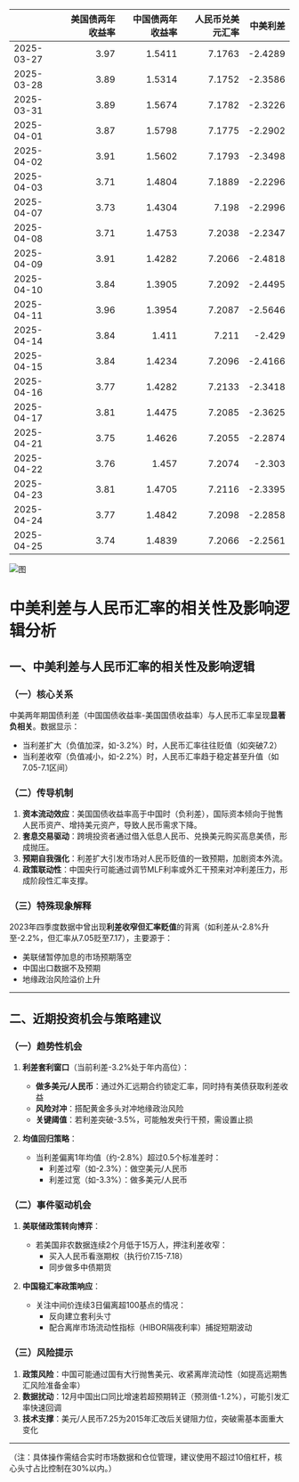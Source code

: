 |            |   美国债两年收益率 |   中国债两年收益率 |   人民币兑美元汇率 |   中美利差 |
|:-----------|-------------------:|-------------------:|-------------------:|-----------:|
| 2025-03-27 |               3.97 |             1.5411 |             7.1763 |    -2.4289 |
| 2025-03-28 |               3.89 |             1.5314 |             7.1752 |    -2.3586 |
| 2025-03-31 |               3.89 |             1.5674 |             7.1782 |    -2.3226 |
| 2025-04-01 |               3.87 |             1.5798 |             7.1775 |    -2.2902 |
| 2025-04-02 |               3.91 |             1.5602 |             7.1793 |    -2.3498 |
| 2025-04-03 |               3.71 |             1.4804 |             7.1889 |    -2.2296 |
| 2025-04-07 |               3.73 |             1.4304 |             7.198  |    -2.2996 |
| 2025-04-08 |               3.71 |             1.4753 |             7.2038 |    -2.2347 |
| 2025-04-09 |               3.91 |             1.4282 |             7.2066 |    -2.4818 |
| 2025-04-10 |               3.84 |             1.3905 |             7.2092 |    -2.4495 |
| 2025-04-11 |               3.96 |             1.3954 |             7.2087 |    -2.5646 |
| 2025-04-14 |               3.84 |             1.411  |             7.211  |    -2.429  |
| 2025-04-15 |               3.84 |             1.4234 |             7.2096 |    -2.4166 |
| 2025-04-16 |               3.77 |             1.4282 |             7.2133 |    -2.3418 |
| 2025-04-17 |               3.81 |             1.4475 |             7.2085 |    -2.3625 |
| 2025-04-21 |               3.75 |             1.4626 |             7.2055 |    -2.2874 |
| 2025-04-22 |               3.76 |             1.457  |             7.2074 |    -2.303  |
| 2025-04-23 |               3.81 |             1.4705 |             7.2116 |    -2.3395 |
| 2025-04-24 |               3.77 |             1.4842 |             7.2098 |    -2.2858 |
| 2025-04-25 |               3.74 |             1.4839 |             7.2066 |    -2.2561 |

![图](%s\interest_exchanget.png)



# 中美利差与人民币汇率的相关性及影响逻辑分析

## 一、中美利差与人民币汇率的相关性及影响逻辑

### （一）核心关系
中美两年期国债利差（中国国债收益率-美国国债收益率）与人民币汇率呈现**显著负相关**。数据显示：
- 当利差扩大（负值加深，如-3.2%）时，人民币汇率往往贬值（如突破7.2）
- 当利差收窄（负值减小，如-2.2%）时，人民币汇率趋于稳定甚至升值（如7.05-7.1区间）

### （二）传导机制
1. **资本流动效应**：美国国债收益率高于中国时（负利差），国际资本倾向于抛售人民币资产、增持美元资产，导致人民币需求下降。
2. **套息交易驱动**：跨境投资者通过借入低息人民币、兑换美元购买高息美债，形成抛压。
3. **预期自我强化**：利差扩大引发市场对人民币贬值的一致预期，加剧资本外流。
4. **政策联动性**：中国央行可能通过调节MLF利率或外汇干预来对冲利差压力，形成阶段性汇率支撑。

### （三）特殊现象解释
2023年四季度数据中曾出现**利差收窄但汇率贬值**的背离（如利差从-2.8%升至-2.2%，但汇率从7.05贬至7.17），主要源于：
- 美联储暂停加息的市场预期落空
- 中国出口数据不及预期
- 地缘政治风险溢价上升

---

## 二、近期投资机会与策略建议

### （一）趋势性机会
1. **利差套利窗口**（当前利差-3.2%处于年内高位）：
   - **做多美元/人民币**：通过外汇远期合约锁定汇率，同时持有美债获取利差收益
   - **风险对冲**：搭配黄金多头对冲地缘政治风险
   - **关键阈值**：若利差突破-3.5%，可能触发央行干预，需设置止损

2. **均值回归策略**：
   - 当利差偏离1年均值（约-2.8%）超过0.5个标准差时：
     - 利差过窄（如-2.3%）：做空美元/人民币
     - 利差过宽（如-3.3%）：做多美元/人民币

### （二）事件驱动机会
1. **美联储政策转向博弈**：
   - 若美国非农数据连续2个月低于15万人，押注利差收窄：
     - 买入人民币看涨期权（执行价7.15-7.18）
     - 同步做多中债期货

2. **中国稳汇率政策响应**：
   - 关注中间价连续3日偏离超100基点的情况：
     - 反向建立套利头寸
     - 配合离岸市场流动性指标（HIBOR隔夜利率）捕捉短期波动

### （三）风险提示
1. **政策风险**：中国可能通过国有大行抛售美元、收紧离岸流动性（如提高远期售汇风险准备金率）
2. **数据扰动**：12月中国出口同比增速若超预期转正（预测值-1.2%），可能引发汇率快速回调
3. **技术支撑**：美元/人民币7.25为2015年汇改后关键阻力位，突破需基本面重大变化

---

（注：具体操作需结合实时市场数据和仓位管理，建议使用不超过10倍杠杆，核心头寸占比控制在30%以内。）